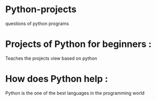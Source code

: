 # Python-projects
questions of python programs 

# Projects of Python for beginners :
Teaches the projects view based on python

# How does Python help :
Python is the one of the best languages in the programming world

